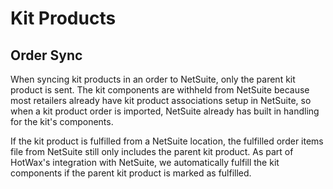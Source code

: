 # Kit Products

## Order Sync

When syncing kit products in an order to NetSuite, only the parent kit product is sent. The kit components are withheld from NetSuite because most retailers already have kit product associations setup in NetSuite, so when a kit product order is imported, NetSuite already has built in handling for the kit's components.

If the kit product is fulfilled from a NetSuite location, the fulfilled order items file from NetSuite still only includes the parent kit product. As part of HotWax's integration with NetSuite, we automatically fulfill the kit components if the parent kit product is marked as fulfilled.